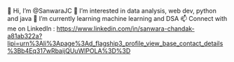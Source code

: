 👋 Hi, I’m @SanwaraJC
👀 I’m interested in data analysis, web dev, python and java
🌱 I’m currently learning machine learning and DSA
📫 Connect with me on LinkedIn : https://www.linkedin.com/in/sanwara-chandak-a81ab322a?lipi=urn%3Ali%3Apage%3Ad_flagship3_profile_view_base_contact_details%3Bb4Eq317wRbaijQUuWlPOLA%3D%3D
